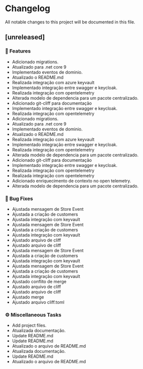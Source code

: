 # Changelog

All notable changes to this project will be documented in this file.

## [unreleased]

### 🚀 Features

- Adicionado migrations.
- Atualizado para .net core 9
- Implementado eventos de dominio.
- Atualizado o README.md
- Realizada integração com azure keyvault
- Implementado integração entre swagger e keycloak.
- Realizada integração com opentelemetry
- Alterada modelo de dependencia para um pacote centralizado.
- Adicionado git-cliff para documentação
- Implementado integração entre swagger e keycloak.
- Realizada integração com opentelemetry
- Adicionado migrations.
- Atualizado para .net core 9
- Implementado eventos de dominio.
- Atualizado o README.md
- Realizada integração com azure keyvault
- Implementado integração entre swagger e keycloak.
- Realizada integração com opentelemetry
- Alterada modelo de dependencia para um pacote centralizado.
- Adicionado git-cliff para documentação
- Implementado integração entre swagger e keycloak.
- Realizada integração com opentelemetry
- Realizada integração com opentelemetry
- Adicionado enriquecimento de contexto no open telemetry.
- Alterada modelo de dependencia para um pacote centralizado.

### 🐛 Bug Fixes

- Ajustada mensagem de Store Event
- Ajustada a criação de customers
- Ajustada integração com keyvault
- Ajustada mensagem de Store Event
- Ajustada a criação de customers
- Ajustada integração com keyvault
- Ajustado arquivo de cliff
- Ajustado arquivo de cliff
- Ajustada mensagem de Store Event
- Ajustada a criação de customers
- Ajustada integração com keyvault
- Ajustada mensagem de Store Event
- Ajustada a criação de customers
- Ajustada integração com keyvault
- Ajustado conflito de merge
- Ajustado arquivo de cliff
- Ajustado arquivo de cliff
- Ajustado merge
- Ajustado arquivo cliff.toml

### ⚙️ Miscellaneous Tasks

- Add project files.
- Atualizada documentação.
- Update README.md
- Update README.md
- Atualizado o arquivo de README.md
- Atualizada documentação.
- Update README.md
- Atualizado o arquivo de README.md

<!-- generated by git-cliff -->
